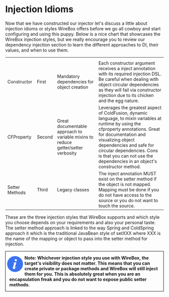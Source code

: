 # Injection Idioms

Now that we have constructed our injector let's discuss a little about injection idioms or styles WireBox offers before we go all cowboy and start configuring and using this puppy. Below is a nice chart that showcases the WireBox injection styles, but we really encourage you to review our dependency injection section to learn the different approaches to DI, their values, and when to use them.

<table>
    <tr>
        <th></th>
        <th></th>
        <th></th>
        <th></th>
    </tr>
    <tr>
        <td>Constructor</td>
        <td>First</td>
        <td>Mandatory dependencies for object creation </td>
        <td>Each constructor argument receives a inject annotation with its required injection DSL. Be careful when dealing with object circular dependencies as they will fail via constructor injection due to its chicken and the egg nature.</td>
    </tr>
    <tr>
        <td>CFProperty</td>
        <td>Second</td>
        <td>Great documentable approach to variable mixins to reduce getter/setter verbosity </td>
        <td>Leverages the greatest aspect of ColdFusion, dynamic language, to mixin variables at runtime by using the cfproperty annotations. Great for documentation and visualizing object dependencies and safe for circular dependencies. Cons is that you can not use the dependencies in an object's constructor method. </td>
    </tr>
    <tr>
        <td>Setter Methods</td>
        <td>Third</td>
        <td>Legacy classes </td>
        <td>The inject annotation MUST exist on the setter method if the object is not mapped. Mapping must be done if you do not have access to the source or you do not want to touch the source.</td>
    </tr>
</table>

These are the three injection styles that WireBox supports and which style you choose depends on your requirements and also your personal taste. The setter method approach is linked to the way Spring and ColdSpring approach it which is the traditional JavaBean style of setXXX where XXX is the name of the mapping or object to pass into the setter method for injection.
<div style="border: 1px solid black">
<img src="../images/icon_info.png" width="12%" style="float:left;margin-top:10px"><p style="margin:12px"><b>
Note: Whichever injection style you use with WireBox, the target's visibility does not matter. This means that you can create private or package methods and WireBox will still inject them for you. This is absolutely great when you are an encapsulation freak and you do not want to expose public setter methods.</b></p>
<div style="clear:both"></div>
</div>
<br>
